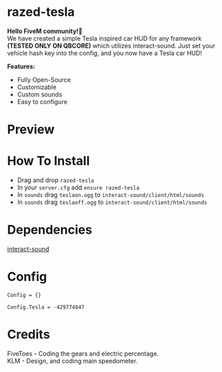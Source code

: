 # razed-tesla
**Hello FiveM community!👋**\
We have created a simple Tesla inspired car HUD for any framework **(TESTED ONLY ON QBCORE)** which utilizes interact-sound.
Just set your vehicle hash key into the config, and you now have a Tesla car HUD!



**Features:**

* Fully Open-Source
* Customizable
* Custom sounds
* Easy to configure

# Preview


# How To Install
* Drag and drop `razed-tesla`
* In your `server.cfg` add `ensure razed-tesla`
* In `sounds` drag `teslaon.ogg` to `interact-sound/client/html/sounds`
* In `sounds` drag `teslaoff.ogg` to `interact-sound/client/html/sounds`


# Dependencies
[interact-sound](https://github.com/qbcore-framework/interact-sound)

# Config
```
Config = {}

Config.Tesla = -429774847
```


# Credits
FiveToes - Coding the gears and electric percentage.\
KLM - Design, and coding main speedometer.
